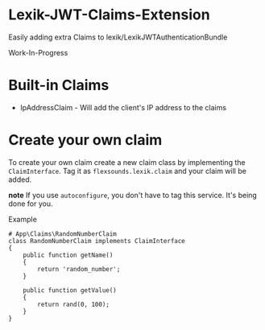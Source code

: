 # Lexik-JWT-Claims-Extension
Easily adding extra Claims to lexik/LexikJWTAuthenticationBundle

Work-In-Progress

# Built-in Claims

* IpAddressClaim - Will add the client's IP address to the claims

# Create your own claim

To create your own claim create a new claim class by implementing the `ClaimInterface`. 
Tag it as `flexsounds.lexik.claim` and your claim will be added. 

**note** If you use `autoconfigure`, you don't have to tag this service. It's being done for you.

Example

```
# App\Claims\RandomNumberClaim
class RandomNumberClaim implements ClaimInterface
{
    public function getName()
    {
        return 'random_number';
    }

    public function getValue()
    {
        return rand(0, 100);
    }
}
```
